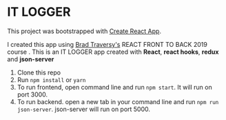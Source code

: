 # IT LOGGER

This project was bootstrapped with [Create React App](https://github.com/facebook/create-react-app).

I created this app using [Brad Traversy's](https://github.com/bradtraversy/) REACT FRONT TO BACK 2019 course . This is an IT LOGGER app created with **React**, **react hooks**, **redux** and **json-server**

1. Clone this repo
2. Run `npm install` or `yarn`
3. To run frontend, open command line and run `npm start`. It will run on port 3000.
4. To run backend. open a new tab in your command line and run `npm run json-server`. json-server will run on port 5000.
